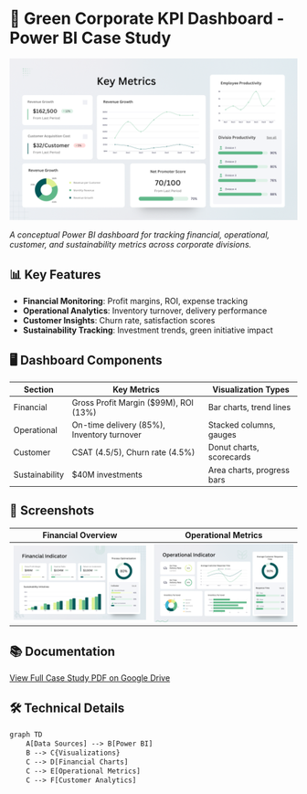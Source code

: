 # 🌿 Green Corporate KPI Dashboard - Power BI Case Study

[![Dashboard Preview](https://github.com/rizzi-uwu/green-corporate-dashboard/blob/main/Green%20Corporate%20KPI%20Review%20Dashboard%20Presentation%20-%201.PNG)](https://github.com/rizzi-uwu/green-corporate-dashboard/blob/main/Green%20Corporate%20KPI%20Review%20Dashboard%20Presentation%20-%205.PNG)

*A conceptual Power BI dashboard for tracking financial, operational, customer, and sustainability metrics across corporate divisions.*

## 📊 Key Features
- **Financial Monitoring**: Profit margins, ROI, expense tracking
- **Operational Analytics**: Inventory turnover, delivery performance
- **Customer Insights**: Churn rate, satisfaction scores
- **Sustainability Tracking**: Investment trends, green initiative impact

## 🖥️ Dashboard Components
| Section | Key Metrics | Visualization Types |
|---------|------------|---------------------|
| Financial | Gross Profit Margin ($99M), ROI (13%) | Bar charts, trend lines |
| Operational | On-time delivery (85%), Inventory turnover | Stacked columns, gauges |
| Customer | CSAT (4.5/5), Churn rate (4.5%) | Donut charts, scorecards |
| Sustainability | $40M investments | Area charts, progress bars |

## 📸 Screenshots
| Financial Overview | Operational Metrics |
|--------------------|---------------------|
| ![Financial View](https://github.com/rizzi-uwu/green-corporate-dashboard/blob/main/Green%20Corporate%20KPI%20Review%20Dashboard%20Presentation%20-%202.PNG) | ![Operational View](https://github.com/rizzi-uwu/green-corporate-dashboard/blob/main/Green%20Corporate%20KPI%20Review%20Dashboard%20Presentation%20-%203.PNG) |

## 📚 Documentation
[View Full Case Study PDF on Google Drive](https://drive.google.com/file/d/1m4enQllKz5pHaf6ZgIEOhPIjnuD0z0ar/view?usp=share_link)

## 🛠️ Technical Details
```mermaid
graph TD
    A[Data Sources] --> B[Power BI]
    B --> C{Visualizations}
    C --> D[Financial Charts]
    C --> E[Operational Metrics]
    C --> F[Customer Analytics]
